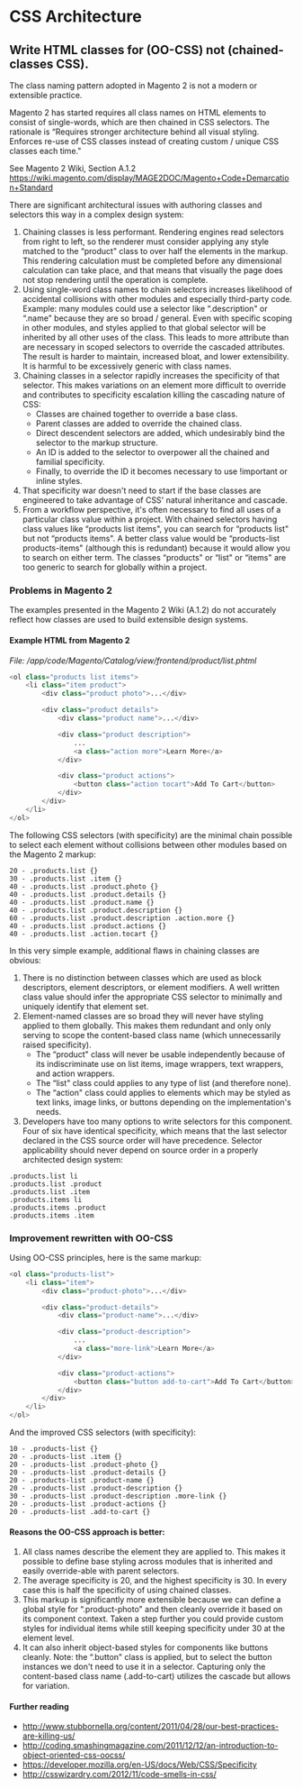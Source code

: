 # CSS Architecture

## Write HTML classes for (OO-CSS) not (chained-classes CSS).

The class naming pattern adopted in Magento 2 is not a modern or extensible practice.

Magento 2 has started requires all class names on HTML elements to consist of single-words, which are then chained in CSS selectors. The rationale is “Requires stronger architecture behind all visual styling. Enforces re-use of CSS classes instead of creating custom / unique CSS classes each time."

See Magento 2 Wiki, Section A.1.2 https://wiki.magento.com/display/MAGE2DOC/Magento+Code+Demarcation+Standard

There are significant architectural issues with authoring classes and selectors this way in a complex design system:

1. Chaining classes is less performant. Rendering engines read selectors from right to left, so the renderer must consider applying any style matched to the “product" class to over half the elements in the markup. This rendering calculation must be completed before any dimensional calculation can take place, and that means that visually the page does not stop rendering until the operation is complete.
1. Using single-word class names to chain selectors increases likelihood of accidental collisions with other modules and especially third-party code. Example: many modules could use a selector like “.description" or “.name" because they are so broad / general. Even with specific scoping in other modules, and styles applied to that global selector will be inherited by all other uses of the class. This leads to more attribute than are necessary in scoped selectors to override the cascaded attributes. The result is harder to maintain, increased bloat, and lower extensibility. It is harmful to be excessively generic with class names.
1. Chaining classes in a selector rapidly increases the specificity of that selector. This makes variations on an element more difficult to override and contributes to specificity escalation killing the cascading nature of CSS:
    * Classes are chained together to override a base class.
    * Parent classes are added to override the chained class.
    * Direct descendent selectors are added, which undesirably bind the selector to the markup structure.
    * An ID is added to the selector to overpower all the chained and familial specificity.
    * Finally, to override the ID it becomes necessary to use !important or inline styles.
1. That specificity war doesn't need to start if the base classes are engineered to take advantage of CSS' natural inheritance and cascade.
1. From a workflow perspective, it's often necessary to find all uses of a particular class value within a project. With chained selectors having class values like “products list items", you can search for “products list" but not “products items". A better class value would be “products-list products-items" (although this is redundant) because it would allow you to search on either term. The classes “products" or “list" or “items" are too generic to search for globally within a project.

### Problems in Magento 2

The examples presented in the Magento 2 Wiki (A.1.2) do not accurately reflect how classes are used to build extensible design systems.

#### Example HTML from Magento 2

*File: /app/code/Magento/Catalog/view/frontend/product/list.phtml*

```php
<ol class="products list items">
    <li class="item product">
        <div class="product photo">...</div>

        <div class="product details">
            <div class="product name">...</div>

            <div class="product description">
                ...
                <a class="action more">Learn More</a>
            </div>

            <div class="product actions">
                <button class="action tocart">Add To Cart</button>
            </div>
        </div>
    </li>
</ol>
```

The following CSS selectors (with specificity) are the minimal chain possible to select each element without collisions between other modules based on the Magento 2 markup:

```
20 - .products.list {}
30 - .products.list .item {}
40 - .products.list .product.photo {}
40 - .products.list .product.details {}
40 - .products.list .product.name {}
40 - .products.list .product.description {}
60 - .products.list .product.description .action.more {}
40 - .products.list .product.actions {}
40 - .products.list .action.tocart {}
```

In this very simple example, additional flaws in chaining classes are obvious:

1. There is no distinction between classes which are used as block descriptors, element descriptors, or element modifiers. A well written class value should infer the appropriate CSS selector to minimally and uniquely identify that element set.
1. Element-named classes are so broad they will never have styling applied to them globally. This makes them redundant and only only serving to scope the content-based class name (which unnecessarily raised specificity).
    * The “product" class will never be usable independently because of its indiscriminate use on list items, image wrappers, text wrappers, and action wrappers.
    * The “list" class could applies to any type of list (and therefore none).
    * The “action" class could applies to elements which may be styled as text links, image links, or buttons depending on the implementation's needs.
1. Developers have too many options to write selectors for this component. Four of six have identical specificity, which means that the last selector declared in the CSS source order will have precedence. Selector applicability should never depend on source order in a properly architected design system:

```
.products.list li
.products.list .product
.products.list .item
.products.items li
.products.items .product
.products.items .item
```

### Improvement rewritten with OO-CSS

Using OO-CSS principles, here is the same markup:

```php
<ol class="products-list">
    <li class="item">
        <div class="product-photo">...</div>

        <div class="product-details">
            <div class="product-name">...</div>

            <div class="product-description">
                ...
                <a class="more-link">Learn More</a>
            </div>

            <div class="product-actions">
                <button class="button add-to-cart">Add To Cart</button>
            </div>
        </div>
    </li>
</ol>
```

And the improved CSS selectors (with specificity):

```
10 - .products-list {}
20 - .products-list .item {}
20 - .products-list .product-photo {}
20 - .products-list .product-details {}
20 - .products-list .product-name {}
20 - .products-list .product-description {}
30 - .products-list .product-description .more-link {}
20 - .products-list .product-actions {}
20 - .products-list .add-to-cart {}
```

#### Reasons the OO-CSS approach is better:

1. All class names describe the element they are applied to. This makes it possible to define base styling across modules that is inherited and easily override-able with parent selectors.
1. The average specificity is 20, and the highest specificity is 30. In every case this is half the specificity of using chained classes.
1. This markup is significantly more extensible because we can define a global style for “.product-photo" and then cleanly override it based on its component context. Taken a step further you could provide custom styles for individual items while still keeping specificity under 30 at the element level.
1. It can also inherit object-based styles for components like buttons cleanly. Note: the “.button" class is applied, but to select the button instances we don't need to use it in a selector. Capturing only the content-based class name (.add-to-cart) utilizes the cascade but allows for variation.

#### Further reading

* http://www.stubbornella.org/content/2011/04/28/our-best-practices-are-killing-us/ 
* http://coding.smashingmagazine.com/2011/12/12/an-introduction-to-object-oriented-css-oocss/
* https://developer.mozilla.org/en-US/docs/Web/CSS/Specificity 
* http://csswizardry.com/2012/11/code-smells-in-css/ 